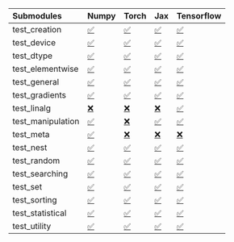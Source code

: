 | Submodules        | Numpy                                                                                                                           | Torch                                                                                                                           | Jax                                                                                                                             | Tensorflow                                                                                                                      |
|:------------------|:--------------------------------------------------------------------------------------------------------------------------------|:--------------------------------------------------------------------------------------------------------------------------------|:--------------------------------------------------------------------------------------------------------------------------------|:--------------------------------------------------------------------------------------------------------------------------------|
| test_creation     | <a href="https://github.com/unifyai/ivy/runs/7867273472?check_suite_focus=true" rel="noopener noreferrer" target="_blank">✅</a> | <a href="https://github.com/unifyai/ivy/runs/7867275224?check_suite_focus=true" rel="noopener noreferrer" target="_blank">✅</a> | <a href="https://github.com/unifyai/ivy/runs/7867277198?check_suite_focus=true" rel="noopener noreferrer" target="_blank">✅</a> | <a href="https://github.com/unifyai/ivy/runs/7867279218?check_suite_focus=true" rel="noopener noreferrer" target="_blank">✅</a> |
| test_device       | <a href="https://github.com/unifyai/ivy/runs/7867273579?check_suite_focus=true" rel="noopener noreferrer" target="_blank">✅</a> | <a href="https://github.com/unifyai/ivy/runs/7867275411?check_suite_focus=true" rel="noopener noreferrer" target="_blank">✅</a> | <a href="https://github.com/unifyai/ivy/runs/7867277315?check_suite_focus=true" rel="noopener noreferrer" target="_blank">✅</a> | <a href="https://github.com/unifyai/ivy/runs/7867279342?check_suite_focus=true" rel="noopener noreferrer" target="_blank">✅</a> |
| test_dtype        | <a href="https://github.com/unifyai/ivy/runs/7867273656?check_suite_focus=true" rel="noopener noreferrer" target="_blank">✅</a> | <a href="https://github.com/unifyai/ivy/runs/7867275579?check_suite_focus=true" rel="noopener noreferrer" target="_blank">✅</a> | <a href="https://github.com/unifyai/ivy/runs/7867277440?check_suite_focus=true" rel="noopener noreferrer" target="_blank">✅</a> | <a href="https://github.com/unifyai/ivy/runs/7867279450?check_suite_focus=true" rel="noopener noreferrer" target="_blank">✅</a> |
| test_elementwise  | <a href="https://github.com/unifyai/ivy/runs/7867273741?check_suite_focus=true" rel="noopener noreferrer" target="_blank">✅</a> | <a href="https://github.com/unifyai/ivy/runs/7867275801?check_suite_focus=true" rel="noopener noreferrer" target="_blank">✅</a> | <a href="https://github.com/unifyai/ivy/runs/7867277556?check_suite_focus=true" rel="noopener noreferrer" target="_blank">✅</a> | <a href="https://github.com/unifyai/ivy/runs/7867279547?check_suite_focus=true" rel="noopener noreferrer" target="_blank">✅</a> |
| test_general      | <a href="https://github.com/unifyai/ivy/runs/7867273837?check_suite_focus=true" rel="noopener noreferrer" target="_blank">✅</a> | <a href="https://github.com/unifyai/ivy/runs/7867275924?check_suite_focus=true" rel="noopener noreferrer" target="_blank">✅</a> | <a href="https://github.com/unifyai/ivy/runs/7867277681?check_suite_focus=true" rel="noopener noreferrer" target="_blank">✅</a> | <a href="https://github.com/unifyai/ivy/runs/7867279654?check_suite_focus=true" rel="noopener noreferrer" target="_blank">✅</a> |
| test_gradients    | <a href="https://github.com/unifyai/ivy/runs/7867273977?check_suite_focus=true" rel="noopener noreferrer" target="_blank">✅</a> | <a href="https://github.com/unifyai/ivy/runs/7867276020?check_suite_focus=true" rel="noopener noreferrer" target="_blank">✅</a> | <a href="https://github.com/unifyai/ivy/runs/7867277800?check_suite_focus=true" rel="noopener noreferrer" target="_blank">✅</a> | <a href="https://github.com/unifyai/ivy/runs/7867279791?check_suite_focus=true" rel="noopener noreferrer" target="_blank">✅</a> |
| test_linalg       | <a href="https://github.com/unifyai/ivy/runs/7867274071?check_suite_focus=true" rel="noopener noreferrer" target="_blank">❌</a> | <a href="https://github.com/unifyai/ivy/runs/7867276147?check_suite_focus=true" rel="noopener noreferrer" target="_blank">❌</a> | <a href="https://github.com/unifyai/ivy/runs/7867277932?check_suite_focus=true" rel="noopener noreferrer" target="_blank">❌</a> | <a href="https://github.com/unifyai/ivy/runs/7867279892?check_suite_focus=true" rel="noopener noreferrer" target="_blank">✅</a> |
| test_manipulation | <a href="https://github.com/unifyai/ivy/runs/7867274192?check_suite_focus=true" rel="noopener noreferrer" target="_blank">✅</a> | <a href="https://github.com/unifyai/ivy/runs/7867276223?check_suite_focus=true" rel="noopener noreferrer" target="_blank">❌</a> | <a href="https://github.com/unifyai/ivy/runs/7867278058?check_suite_focus=true" rel="noopener noreferrer" target="_blank">✅</a> | <a href="https://github.com/unifyai/ivy/runs/7867279978?check_suite_focus=true" rel="noopener noreferrer" target="_blank">✅</a> |
| test_meta         | <a href="https://github.com/unifyai/ivy/runs/7867274296?check_suite_focus=true" rel="noopener noreferrer" target="_blank">✅</a> | <a href="https://github.com/unifyai/ivy/runs/7867276319?check_suite_focus=true" rel="noopener noreferrer" target="_blank">❌</a> | <a href="https://github.com/unifyai/ivy/runs/7867278189?check_suite_focus=true" rel="noopener noreferrer" target="_blank">❌</a> | <a href="https://github.com/unifyai/ivy/runs/7867280054?check_suite_focus=true" rel="noopener noreferrer" target="_blank">❌</a> |
| test_nest         | <a href="https://github.com/unifyai/ivy/runs/7867274394?check_suite_focus=true" rel="noopener noreferrer" target="_blank">✅</a> | <a href="https://github.com/unifyai/ivy/runs/7867276415?check_suite_focus=true" rel="noopener noreferrer" target="_blank">✅</a> | <a href="https://github.com/unifyai/ivy/runs/7867278326?check_suite_focus=true" rel="noopener noreferrer" target="_blank">✅</a> | <a href="https://github.com/unifyai/ivy/runs/7867280145?check_suite_focus=true" rel="noopener noreferrer" target="_blank">✅</a> |
| test_random       | <a href="https://github.com/unifyai/ivy/runs/7867274497?check_suite_focus=true" rel="noopener noreferrer" target="_blank">✅</a> | <a href="https://github.com/unifyai/ivy/runs/7867276519?check_suite_focus=true" rel="noopener noreferrer" target="_blank">✅</a> | <a href="https://github.com/unifyai/ivy/runs/7867278457?check_suite_focus=true" rel="noopener noreferrer" target="_blank">✅</a> | <a href="https://github.com/unifyai/ivy/runs/7867280221?check_suite_focus=true" rel="noopener noreferrer" target="_blank">✅</a> |
| test_searching    | <a href="https://github.com/unifyai/ivy/runs/7867274634?check_suite_focus=true" rel="noopener noreferrer" target="_blank">✅</a> | <a href="https://github.com/unifyai/ivy/runs/7867276630?check_suite_focus=true" rel="noopener noreferrer" target="_blank">✅</a> | <a href="https://github.com/unifyai/ivy/runs/7867278566?check_suite_focus=true" rel="noopener noreferrer" target="_blank">✅</a> | <a href="https://github.com/unifyai/ivy/runs/7867280319?check_suite_focus=true" rel="noopener noreferrer" target="_blank">✅</a> |
| test_set          | <a href="https://github.com/unifyai/ivy/runs/7867274725?check_suite_focus=true" rel="noopener noreferrer" target="_blank">✅</a> | <a href="https://github.com/unifyai/ivy/runs/7867276735?check_suite_focus=true" rel="noopener noreferrer" target="_blank">✅</a> | <a href="https://github.com/unifyai/ivy/runs/7867278711?check_suite_focus=true" rel="noopener noreferrer" target="_blank">✅</a> | <a href="https://github.com/unifyai/ivy/runs/7867280448?check_suite_focus=true" rel="noopener noreferrer" target="_blank">✅</a> |
| test_sorting      | <a href="https://github.com/unifyai/ivy/runs/7867274827?check_suite_focus=true" rel="noopener noreferrer" target="_blank">✅</a> | <a href="https://github.com/unifyai/ivy/runs/7867276837?check_suite_focus=true" rel="noopener noreferrer" target="_blank">✅</a> | <a href="https://github.com/unifyai/ivy/runs/7867278844?check_suite_focus=true" rel="noopener noreferrer" target="_blank">✅</a> | <a href="https://github.com/unifyai/ivy/runs/7867280539?check_suite_focus=true" rel="noopener noreferrer" target="_blank">✅</a> |
| test_statistical  | <a href="https://github.com/unifyai/ivy/runs/7867274929?check_suite_focus=true" rel="noopener noreferrer" target="_blank">✅</a> | <a href="https://github.com/unifyai/ivy/runs/7867276957?check_suite_focus=true" rel="noopener noreferrer" target="_blank">✅</a> | <a href="https://github.com/unifyai/ivy/runs/7867278993?check_suite_focus=true" rel="noopener noreferrer" target="_blank">✅</a> | <a href="https://github.com/unifyai/ivy/runs/7867280649?check_suite_focus=true" rel="noopener noreferrer" target="_blank">✅</a> |
| test_utility      | <a href="https://github.com/unifyai/ivy/runs/7867275069?check_suite_focus=true" rel="noopener noreferrer" target="_blank">✅</a> | <a href="https://github.com/unifyai/ivy/runs/7867277074?check_suite_focus=true" rel="noopener noreferrer" target="_blank">✅</a> | <a href="https://github.com/unifyai/ivy/runs/7867279112?check_suite_focus=true" rel="noopener noreferrer" target="_blank">✅</a> | <a href="https://github.com/unifyai/ivy/runs/7867280736?check_suite_focus=true" rel="noopener noreferrer" target="_blank">✅</a> |